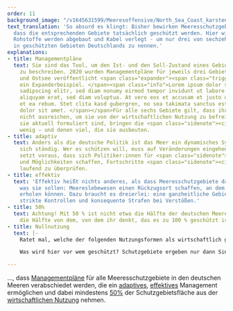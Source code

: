 ```yaml
---
order: 11
background_image: "/v1645631599/Meeresoffensive/North_Sea_Coast_karsten-wurth-unsplash_bchl3t.jpg"
text_translation: 'So absurd es klingt: Bisher bewirken Meeresschutzgebiete nicht,
  dass die entsprechenden Gebiete tatsächlich geschützt werden. Hier wird gefischt,
  Rohstoffe werden abgebaut und Kabel verlegt - um nur drei von sechzehn legalen Nutzungsformen
  in geschützten Gebieten Deutschlands zu nennen.'
explanations:
- title: Managementpläne
  text: Sie sind das Tool, um den Ist- und den Soll-Zustand eines Gebiets im Meer
    zu beschreiben. 2020 wurden Managementpläne für jeweils drei Gebiete in der Nord-
    und Ostsee veröffentlicht <span class="expander"><span class="trigger">– hier
    ein Expanderbeispiel. </span><span class="info">Lorem ipsum dolor sit amet, consetetur
    sadipscing elitr, sed diam nonumy eirmod tempor invidunt ut labore et dolore magna
    aliquyam erat, sed diam voluptua. At vero eos et accusam et justo duo dolores
    et ea rebum. Stet clita kasd gubergren, no sea takimata sanctus est Lorem ipsum
    dolor sit amet. </span></span>Für alle sechs Gebiete gilt, dass ihre Regulierungskonzepte
    nicht ausreichen, um sie von der wirtschaftlichen Nutzung zu befreien. So wie
    sie aktuell formuliert sind, bringen die <span class="sidenote"><cite class="icon-link_external"><a href="https://germany.representation.ec.europa.eu/news/europaischer-rat-beschliesst-neues-sanktionspaket-gegen-russland-2022-02-25_de" target="_blank" rel="noopener">TEXT, der den externen Link kurz anteasert.</a></cite> <span>TEXTREFERENZ</span></span> Managementpläne den deutschen Meeren
    wenig – und denen viel, die sie ausbeuten.
- title: adaptiv
  text: Anders als die deutsche Politik ist das Meer ein dynamisches System und verändert
    sich ständig. Wer es schützen will, muss auf Veränderungen eingehen können. Das
    setzt voraus, dass sich Politiker:innen für <span class="sidenote"><cite class="icon-link_internal"><a href="#" rel="noopener">TEXT, der den internen Link kurz anteasert.</a></cite> <span>TEXTREFERENZ</span></span> wissenschaftliche Erkenntnisse öffnen
    und Möglichkeiten schaffen, Fortschritte <span class="sidenote"><cite class="icon-image"><a href="https://res.cloudinary.com/deepwave-org/image/upload//v1645631599/Meeresoffensive/North_Sea_Coast_karsten-wurth-unsplash_bchl3t.jpg" rel="noopener">TEXT, der eine Grafik kurz anteasert.</a></cite> <span>TEXTREFERENZ</span></span> und Rückschritte der umgesetzten Maßnahmen
    laufend zu überprüfen.
- title: effektiv
  text: 'Effektiv heißt nichts anderes, als dass Meeresschutzgebiete das tun können,
    was sie sollen: Meereslebewesen einen Rückzugsort schaffen, an dem sie sich wirklich
    erholen können. Dazu braucht es dreierlei: eine ganzheitliche Gebietsplanung,
    strikte Kontrollen und konsequente Strafen bei Verstößen.'
- title: 50%
  text: Achtung! Mit 50 % ist nicht etwa die Hälfte der deutschen Meere gemeint, sondern
    die Hälfte von dem, von dem ihr denkt, das es zu 100 % geschützt ist.
- title: Nullnutzung
  text: |-
    Ratet mal, welche der folgenden Nutzungsformen als wirtschaftlich gelten: Sprengungen von Bomben aus den Weltkriegen, militärische Übungsmanöver, Grundschleppnetzfischerei, Stellnetze, Aufsuchung und Gewinnung von Kohlenwasserstoffen (also auf deutsch: Erdöl- und Erdgasbohrungen), Endlagerung von CO₂-Einträgen, Offshore-Windanlagen, Verlegung von Kabeln und Rohren, Containerschiffe, Fähren, Sportboote, Flugzeuge, Sand- und Kiesabbau - Überraschung: alle. Und wir fragen uns:

    Was wird hier vor wem geschützt? Schutzgebiete ergeben nur dann Sinn, wenn sie als Nullnutzungszonen oder zumindest als Fang- und Abbauverbotszonen eingestuft werden.

---
```

…, dass [Managementpläne](# "Managmentpläne") für alle Meeresschutzgebiete in den deutschen Meeren verabschiedet werden, die ein [adaptives](# "adaptiv"), [effektives](# "effektiv") Management ermöglichen und dabei mindestens [50%](# "50%") der Schutzgebietsfläche aus der [wirtschaftlichen Nutzung](# "Nullnutzung") nehmen.